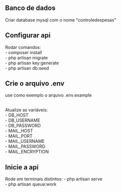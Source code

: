 
## Banco de dados

Criar database mysql com o nome "controledespesas"

## Configurar api

Rodar comandos:<br>
    - composer install<br>
    - php artisan migrate<br>
    - php artisan key:generate<br>
    - php artisan db:seed<br>

## Crie o arquivo .env
use como exemplo o arquivo .env.example<br><br>

Atualize as variáveis:<br>
    - DB_HOST<br>
    - DB_USERNAME<br>
    - DB_PASSWORD<br>
    - MAIL_HOST<br>
    - MAIL_PORT<br>
    - MAIL_USERNAME<br>
    - MAIL_PASSWORD<br>
    - MAIL_ENCRYPTION<br>


## Inicie a api
Rode em terminais distintos:
    - php artisan serve<br>
    - php artisan queue:work<br>
 

